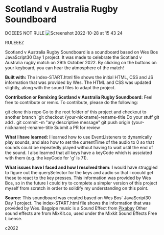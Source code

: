# Scotland v Australia Rugby Soundboard

DOEEES NOT RULE
![Screenshot 2022-10-28 at 15 43 24](https://user-images.githubusercontent.com/113362369/198654228-87526eb4-fd17-4c1c-bf49-88a37000a691.png)

RULEEEZ 

Scotland v Australia Rugby Soundboard is a soundboard based on Wes Bos JavaScript30 Day 1 project. It was made to celebrate the Scotland v Australia rugby match on 29th October 2022. By clicking on the buttons on your keyboard, you can hear the atmosphere of the match!

**Built with:**
The index-START.html file shows the initial HTML, CSS and JS information that was provided by Wes.
The HTML and CSS was updated slightly, along with the sound files to adapt the project.

**Contribution or Remixing Scotland v Australia Rugby Soundboard:**
Feel free to contribute or remix. To contribute, please do the following:

git clone this repo
Go to the root folder of this project and checkout to another branch
`git checkout {your-nickname}-rename-title
Do your stuff
git add .
git commit -m "any descriptive message"
git push origin {your-nickname}-rename-title
Submit a PR for review

**What I have learned:**
I learned how to use EventListeners to dynamically play sounds, and also how to set the currentTime of the audio to 0 so that sounds could be repeatedly played without having to wait ustil the end of the sound. I also learned that all keys have a keyCode which is assciated with them (e.g. the keyCode for 'g' is 71).

**What issues have I faced and how I resolved them:**
I would have struggled to figure out the querySelector for the keys and audio so that i coould get these to react to the key presses. This information was provided by Wes Bos, so in the future I could try to complete a simpler version of this project myself from scratch in order to solidify my understanding on this point.

**Source:**
This soundboard was created based on Wes Bos' JavaScript30 Day 1 project.
The index-START.html file shows the information that was provided by Wes.
Bagpipe music is a Sound Effect from <a href="https://pixabay.com/sound-effects/?utm_source=link-attribution&amp;utm_medium=referral&amp;utm_campaign=music&amp;utm_content=16919">Pixabay</a>
Other sound effects are from MixKit.co, used under the Mixkit Sound Effects Free License.


c2022
